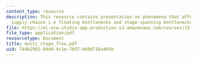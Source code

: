 ```yaml
---
content_type: resource
description: This resource contains presentation on phenomena that affect multiple-stage
  supply chains i.e floating bottlenecks and stage-spanning bottlenecks.
file: https://ol-ocw-studio-app-production.s3.amazonaws.com/courses/15-763j-manufacturing-system-and-supply-chain-design-spring-2005/744b298184dd4c1e7b57b60d718a493e_multi_stage_flex.pdf
file_type: application/pdf
resourcetype: Document
title: multi_stage_flex.pdf
uid: 744b2981-84dd-4c1e-7b57-b60d718a493e
---
```

